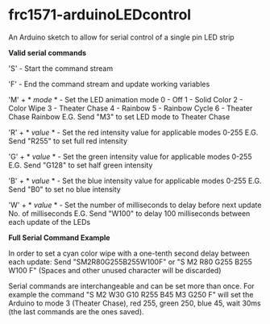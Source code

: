 # frc1571-arduinoLEDcontrol
An Arduino sketch to allow for serial control of a single pin LED strip

**Valid serial commands**

'S' - Start the command stream

'F' - End the command stream and update working variables

'M' + * *mode* * - Set the LED animation mode
  0 - Off
  1 - Solid Color
  2 - Color Wipe
  3 - Theater Chase
  4 - Rainbow
  5 - Rainbow Cycle
  6 - Theater Chase Rainbow
  E.G. Send "M3" to set LED mode to Theater Chase
  
'R' + * *value* * - Set the red intensity value for applicable modes
  0-255
  E.G. Send "R255" to set full red intensity
  
'G' + * *value* * - Set the green intensity value for applicable modes
  0-255
  E.G. Send "G128" to set half green intensity
  
'B' + * *value* * - Set the blue intensity value for applicable modes
  0-255
  E.G. Send "B0" to set no blue intensity
  
'W' + * *value* * - Set the number of milliseconds to delay before next update
  No. of milliseconds
  E.G. Send "W100" to delay 100 milliseconds between each update of the LEDs
  
**Full Serial Command Example**

  In order to set a cyan color wipe with a one-tenth second delay between each update:
  Send "SM2R80G255B255W100F" or "S M2 R80 G255 B255 W100 F" (Spaces and other unused character will be discarded)
  
  Serial commands are interchangeable and can be set more than once. For example the command "S M2 W30 G10 R255 B45 M3 G250 F" will set   the Arduino to mode 3 (Theater Chase), red 255, green 250, blue 45, wait 30ms (the last commands are the ones saved).
